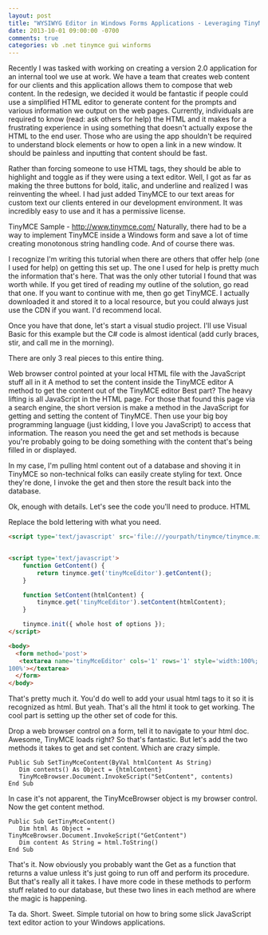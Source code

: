```yaml
---
layout: post
title: "WYSIWYG Editor in Windows Forms Applications - Leveraging TinyMCE"
date: 2013-10-01 09:00:00 -0700
comments: true
categories: vb .net tinymce gui winforms
---
```

Recently I was tasked with working on creating a version 2.0 application for an internal tool we use at work. We have a team that creates web content for our clients and this application allows them to compose that web content. In the redesign, we decided it would be fantastic if people could use a simplified HTML editor to generate content for the prompts and various information we output on the web pages. Currently, individuals are required to know (read: ask others for help) the HTML and it makes for a frustrating experience in using something that doesn't actually expose the HTML to the end user. Those who are using the app shouldn't be required to understand block elements or how to open a link in a new window. It should be painless and inputting that content should be fast.
<!--more-->
Rather than forcing someone to use HTML tags, they should be able to highlight and toggle as if they were using a text editor. Well, I got as far as making the three buttons for bold, italic, and underline and realized I was reinventing the wheel. I had just added TinyMCE to our text areas for custom text our clients entered in our development environment. It was incredibly easy to use and it has a permissive license.


TinyMCE Sample - http://www.tinymce.com/
Naturally, there had to be a way to implement TinyMCE inside a Windows form and save a lot of time creating monotonous string handling code. And of course there was.

I recognize I'm writing this tutorial when there are others that offer help (one I used for help) on getting this set up. The one I used for help is pretty much the information that's here. That was the only other tutorial I found that was worth while. If you get tired of reading my outline of the solution, go read that one. If you want to continue with me, then go get TinyMCE. I actually downloaded it and stored it to a local resource, but you could always just use the CDN if you want. I'd recommend local.

Once you have that done, let's start a visual studio project. I'll use Visual Basic for this example but the C# code is almost identical (add curly braces, stir, and call me in the morning).

There are only 3 real pieces to this entire thing.

Web browser control pointed at your local HTML file with the JavaScript stuff all in it
A method to set the content inside the TinyMCE editor
A method to get the content out of the TinyMCE editor
Best part? The heavy lifting is all JavaScript in the HTML page. For those that found this page via a search engine, the short version is make a method in the JavaScript for getting and setting the content of TinyMCE. Then use your big boy programming language (just kidding, I love you JavaScript) to access that information. The reason you need the get and set methods is because you're probably going to be doing something with the content that's being filled in or displayed. 

In my case, I'm pulling html content out of a database and shoving it in TinyMCE so non-technical folks can easily create styling for text. Once they're done, I invoke the get and then store the result back into the database.

Ok, enough with details. Let's see the code you'll need to produce.
HTML

Replace the bold lettering with what you need.

```html
<script type='text/javascript' src='file:///yourpath/tinymce/tinymce.min.js'></script>


<script type='text/javascript'>
    function GetContent() {
        return tinymce.get('tinyMceEditor').getContent();
    }

    function SetContent(htmlContent) {
        tinymce.get('tinyMceEditor').setContent(htmlContent);
    }

    tinymce.init({ whole host of options });
</script>

<body>
  <form method='post'>
   <textarea name='tinyMceEditor' cols='1' rows='1' style='width:100%; height:
100%'></textarea>
  </form>
</body>
```

That's pretty much it. You'd do well to add your usual html tags to it so it is recognized as html. But yeah. That's all the html it took to get working. The cool part is setting up the other set of code for this.

Drop a web browser control on a form, tell it to navigate to your html doc. Awesome, TinyMCE loads right? So that's fantastic. But let's add the two methods it takes to get and set content. Which are crazy simple.

```vb.net
Public Sub SetTinyMceContent(ByVal htmlContent As String)
   Dim contents() As Object = {htmlContent}
   TinyMceBrowser.Document.InvokeScript("SetContent", contents)
End Sub
```

In case it's not apparent, the TinyMceBrowser object is my browser control. Now the get content method.

```vb.net
Public Sub GetTinyMceContent()
   Dim html As Object = TinyMceBrowser.Document.InvokeScript("GetContent")
   Dim content As String = html.ToString()
End Sub
```

That's it. Now obviously you probably want the Get as a function that returns a value unless it's just going to run off and perform its procedure. But that's really all it takes. I have more code in these methods to perform stuff related to our database, but these two lines in each method are where the magic is happening.

Ta da. Short. Sweet. Simple tutorial on how to bring some slick JavaScript text editor action to your Windows applications.

